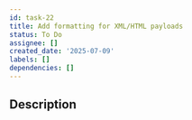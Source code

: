 ```yaml
---
id: task-22
title: Add formatting for XML/HTML payloads
status: To Do
assignee: []
created_date: '2025-07-09'
labels: []
dependencies: []
---
```


## Description
